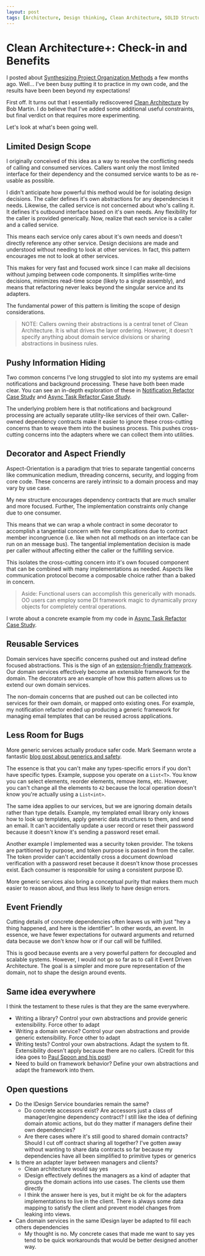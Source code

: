 ```yaml
---
layout: post
tags: [Architecture, Design thinking, Clean Architecture, SOLID Structure]
---
```


# Clean Architecture+: Check-in and Benefits 

I posted about [Synthesizing Project Organization Methods](./2020-06-15-Splitting-Architecture.md) a few months ago. Well... I've been busy putting it to practice in my own code, and the results have been been beyond my expectations!
<!--more-->

First off. It turns out that I essentially rediscovered [Clean Architecture](https://blog.cleancoder.com/uncle-bob/2012/08/13/the-clean-architecture.html) by Bob Martin. I do believe that I've added some additional useful constraints, but final verdict on that requires more experimenting.

Let's look at what's been going well.

## Limited Design Scope
I originally conceived of this idea as a way to resolve the conflicting needs of calling and consumed services. Callers want only the most limited interface for their dependency and the consumed service wants to be as re-usable as possible.

I didn't anticipate how powerful this method would be for isolating design decisions. The caller defines it's own abstractions for any dependencies it needs. Likewise, the called service is not concerned about who's calling it. It defines it's outbound interface based on it's own needs. Any flexibility for the caller is provided generically. Now, realize that each service is a caller and a called service.

This means each service only cares about it's own needs and doesn't directly reference any other service. Design decisions are made and understood without needing to look at other services. In fact, this pattern encourages me not to look at other services.

This makes for very fast and focused work since I can make all decisions without jumping between code components.  It simplifies write-time decisions, minimizes read-time scope (likely to a single assembly), and means that refactoring never leaks beyond the singular service and its adapters. 

The fundamental power of this pattern is limiting the scope of design considerations.


> NOTE: Callers owning their abstractions is a central tenet of Clean Architecture. It is what drives the layer ordering. However, it doesn't specify anything about domain service divisions or sharing abstractions in business rules.

## Pushy Information Hiding

Two common concerns I've long struggled to slot into my systems are email notifications and background processing. These have both been made clear. You can see an in-depth exploration of these in [Notification Refactor Case Study](2020-08-05-Notification-Design.md) and [Async Task Refactor Case Study](2020-09-11-Background-Task-Refactor.md).

The underlying problem here is that notifications and background processing are actually separate utility-like services of their own. Caller-owned dependency contracts make it easier to ignore these cross-cutting concerns than to weave them into the business process. This pushes cross-cutting concerns into the adapters where we can collect them into utilities.

## Decorator and Aspect Friendly

Aspect-Orientation is a paradigm that tries to separate tangential concerns like communication medium, threading concerns, security, and logging from core code. These concerns are rarely intrinsic to a domain process and may vary by use case.

My new structure encourages dependency contracts that are much smaller and more focused. Further, The implementation constraints only change due to one consumer.

This means that we can wrap a whole contract in some decorator to accomplish a tangential concern with few complications due to contract member incongruence (i.e. like when not all methods on an interface can be run on an message bus). The tangential implementation decision is made per caller without affecting either the caller or the fulfilling service. 

This isolates the cross-cutting concern into it's own focused component that can be combined with many implementations as needed. Aspects like communication protocol become a composable choice rather than a baked in concern.

> Aside: Functional users can accomplish this generically with monads. OO users can employ some DI framework magic to dynamically proxy objects for completely central operations.

I wrote about a concrete example from my code in [Async Task Refactor Case Study](./2020-09-11-Background-Task-Refactor.md).

## Reusable Services
Domain services have specific concerns pushed out and instead define focused abstractions. This is the sign of an [extension-friendly framework](https://blog.ploeh.dk/2014/05/19/di-friendly-framework/). Our domain services effectively become an extensible framework for the domain. The decorators are an example of how this pattern allows us to extend our own domain services.

The non-domain concerns that are pushed out can be collected into services for their own domain, or mapped onto existing ones. For example, my notification refactor ended up producing a generic framework for managing email templates that can be reused across applications.

## Less Room for Bugs
More generic services actually produce safer code. Mark Seemann wrote a fantastic [blog post about generics and safety](https://blog.ploeh.dk/2018/07/09/typing-and-testing-problem-23/). 

The essence is that you can't make any types-specific errors if you don't have specific types. Example, suppose you operate on a `List<T>`. You know you can select elements, reorder elements, remove items, etc. However, you can't change all the elements to `42` because the local operation doesn't know you're actually using a `List<int>`.

The same idea applies to our services, but we are ignoring domain details rather than type details. Example, my templated email library only knows how to look up templates, apply generic data structures to them, and send an email. It can't accidentally update a user record or reset their password because it doesn't know it's sending a password reset email.

Another example I implemented was a security token provider. The tokens are partitioned by purpose, and token purpose is passed in from the caller. The token provider can't accidentally cross a document download verification with a password reset because it doesn't know those processes exist. Each consumer is responsible for using a consistent purpose ID.

More generic services also bring a conceptual purity that makes them much easier to reason about, and thus less likely to have design errors.

## Event Friendly
Cutting details of concrete dependencies often leaves us with just "hey a thing happened, and here is the identifier". In other words, an event. In essence, we have fewer expectations for outward arguments and returned data because we don't know how or if our call will be fulfilled. 

This is good because events are a very powerful pattern for decoupled and scalable systems. However, I would not go so far as to call it Event Driven Architecture. The goal is a simpler and more pure representation of the domain, not to shape the design around events.

## Same idea everywhere
I think the testament to these rules is that they are the same everywhere.
- Writing a library? Control your own abstractions and provide generic extensibility. Force other to adapt
- Writing a domain service? Control your own abstractions and provide generic extensibility. Force other to adapt
- Writing tests? Control your own abstractions. Adapt the system to fit. Extensibility doesn't apply because there are no callers. (Credit for this idea goes to [Paul Spoon and his post](https://codewithspoon.com/2019/12/stop-corrupting-yourself-test-against-abstractions/))
- Need to build on framework behavior? Define your own abstractions and adapt the framework into them. 

## Open questions
- Do the IDesign Service boundaries remain the same?
  - Do concrete accessors exist? Are accessors just a class of manager/engine dependency contract? I still like the idea of defining domain atomic actions, but do they matter if managers define their own dependencies?
  - Are there cases where it's still good to shared domain contracts? Should I cut off contract sharing all together? I've gotten away without wanting to share data contracts so far because my dependencies have all been simplified to primitive types or generics
- Is there an adapter layer between managers and clients?
  - Clean architecture would say yes
  - IDesign effectively defines the managers as a kind of adapter that groups the domain actions into use cases. The clients use them directly
  - I think the answer here is yes, but it might be ok for the adapters implementations to live in the client. There is always some data mapping to satisfy the client and prevent model changes from leaking into views.
- Can domain services in the same IDesign layer be adapted to fill each others dependencies
  - My thought is no. My concrete cases that made me want to say yes tend to be quick workarounds that would be better designed another way.

